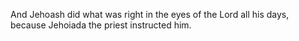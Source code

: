 And Jehoash did what was right in the eyes of the Lord all his days, because Jehoiada the priest instructed him.

